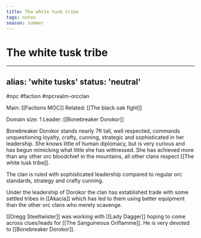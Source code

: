 ```yaml
---
title: The white tusk tribe
tags: notes
season: summer
---
```

 
# The white tusk tribe
---
alias: 'white tusks'
status: 'neutral'
---
#npc #faction #npcrealm-orcclan 

Main: [[Factions MOC]]
Related: [[The black oak fight]]

Domain size: 1
Leader: [[Bonebreaker Dorokor]]

Bonebreaker Dorokor stands nearly 7ft tall, well respected, commands unquestioning loyalty, crafty, cunning, strategic and sophisticated in her leadership. She knows little of human diplomacy, but is very curious and has begun mimicking what little she has wittnessed. She has achieved more than any other orc bloodchief in the mountains, all other clans respect [[The white tusk tribe]].

The clan is ruled with sophisticated leadership compared to regular orc standards, strategy and crafty cunning. 

Under the leadership of Dorokor the clan has established trade with some settled tribes in [[Akacia]] which has led to them using better equipment than the other orc clans who merely scavenge.

[[Oregg Steeltwister]] was working with [[Lady Dagger]] hoping to come across clues/leads for [[The Sanguineous Oriflamme]]. He is very devoted to [[Bonebreaker Dorokor]].
